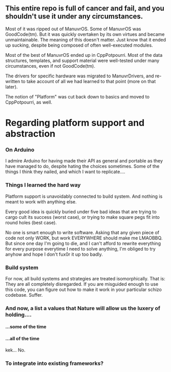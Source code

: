 ## This entire repo is full of cancer and fail, and you shouldn't use it under any circumstances.

Most of it was ripped out of ManuvrOS.
Some of ManuvrOS was GoodCode(tm). But it was quickly overtaken by its own virtues and became unmaintainable. The meaning of this doesn't matter. Just know that it ended up sucking, despite being composed of often well-executed modules.

Most of the best of ManuvrOS ended up in CppPotpourri. Most of the data structures, templates, and support material were well-tested under many circumstances, even if not GoodCode(tm).

The drivers for specific hardware was migrated to ManuvrDrivers, and re-written to take account of all we had learned to that point (more on that later).

The notion of "Platform" was cut back down to basics and moved to CppPotpourri, as well.


# Regarding platform support and abstraction

### On Arduino

I admire Arduino for having made their API as general and portable as they have managed to do, despite hating the choices sometimes. Some of the things I think they nailed, and which I want to replicate....




### Things I learned the hard way

Platform support is unavoidably connected to build system. And nothing is meant to work with anything else.

Every good idea is quickly buried under five bad ideas that are trying to cargo cult its success (worst case), or trying to make square pegs fit into round holes (best case).

No one is smart enough to write software. Asking that any given piece of code not only WORK, but work EVERYWHERE should make me LMAOBBQ. But since one day I'm going to die, and I can't afford to rewrite everything for every purpose everytime I need to solve anything, I'm obliged to try anyhow and hope I don't fux0r it up too badly.


### Build system

For now, all build systems and strategies are treated isomorphically. That is: They are all completely disregarded. If you are misguided enough to use this code, you can figure out how to make it work in your particular schizo codebase.
Suffer.


### And now, a list a values that Nature will allow us the luxery of holding....

#### ...some of the time


#### ...all of the time
kek... No.



### To integrate into existing frameworks?
